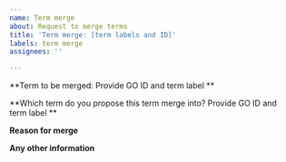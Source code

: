 ```yaml
---
name: Term merge
about: Request to merge terms
title: 'Term merge: [term labels and ID]'
labels: term merge
assignees: ''

---
```


**Term to be merged: Provide GO ID and term label **

**Which term do you propose this term merge into? Provide GO ID and term label **

**Reason for merge**

**Any other information**

